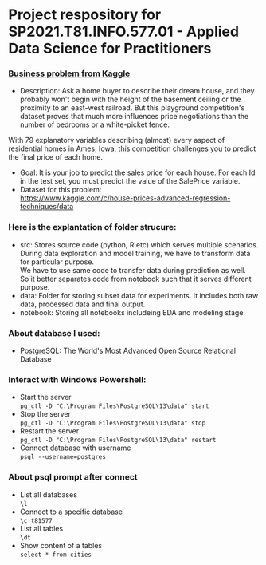 # Project respository for SP2021.T81.INFO.577.01 - Applied Data Science for Practitioners

### [Business problem from Kaggle](https://www.kaggle.com/c/house-prices-advanced-regression-techniques/overview)
- Description:
Ask a home buyer to describe their dream house, and they probably won't begin with the height of the basement ceiling 
or the proximity to an east-west railroad. But this playground competition's dataset proves that 
much more influences price negotiations than the number of bedrooms or a white-picket fence.

With 79 explanatory variables describing (almost) every aspect of residential homes in Ames, Iowa, 
this competition challenges you to predict the final price of each home.
- Goal:
It is your job to predict the sales price for each house. For each Id in the test set, you must predict the value of the SalePrice variable. 
- Dataset for this problem:
<br/>https://www.kaggle.com/c/house-prices-advanced-regression-techniques/data

### Here is the explantation of folder strucure:
- src: Stores source code (python, R etc) which serves multiple scenarios.<br/> 
    During data exploration and model training, we have to transform data for particular purpose.<br/> 
    We have to use same code to transfer data during prediction as well.<br/> 
    So it better separates code from notebook such that it serves different purpose.
- data: Folder for storing subset data for experiments. It includes both raw data, processed data and final output.
- notebook: Storing all notebooks includeing EDA and modeling stage.

### About database I used:
- [PostgreSQL](https://www.postgresql.org/): The World's Most Advanced Open Source Relational Database

### Interact with Windows Powershell:
- Start the server
<br/>`pg_ctl -D "C:\Program Files\PostgreSQL\13\data" start`
- Stop the server
<br/>`pg_ctl -D "C:\Program Files\PostgreSQL\13\data" stop`
- Restart the server
<br/>`pg_ctl -D "C:\Program Files\PostgreSQL\13\data" restart`    
- Connect database with username
<br/>`psql --username=postgres`

### About psql prompt after connect
- List all databases
<br/>`\l`
- Connect to a specific database
<br/>`\c t81577`
- List all tables
<br/>`\dt`
- Show content of a tables
<br/>`select * from cities`
    

